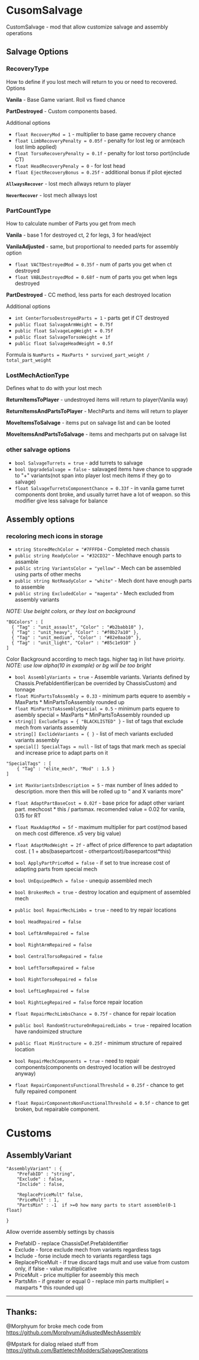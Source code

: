 # CusomSalvage

CustomSalvage - mod that allow customize salvage and assembly operations

## Salvage Options

### RecoveryType

How to define if you lost mech will return to you or need to recovered. Options

**Vanila** - Base Game variant. Roll vs fixed chance

**PartDestroyed** - Custom components based. 

Additional options
- `float RecoveryMod = 1` - multiplier to base game recovery chance
- `float LimbRecoveryPenalty = 0.05f` - penalty for lost leg or arm(each lost limb applied)
- `float TorsoRecoveryPenalty = 0.1f` - penalty for lost torso port(include CT)
- `float HeadRecoveryPenaly = 0` - for lost head
- `float EjectRecoveryBonus = 0.25f` - additional bonus if pilot ejected

**`AllwaysRecover`** - lost mech allways return to player

**`NeverRecover`** - lost mech allways lost

### PartCountType

How to calculate number of Parts you get from mech

**Vanila** - base 1 for destroyed ct, 2 for legs, 3 for head/eject

**VanilaAdjusted** - same, but proportional to needed parts for assembly option

- `float VACTDestroyedMod = 0.35f` - num of parts you get when ct destroyed
- `float VABLDestroyedMod = 0.68f` - num of parts you get when legs destroyed

**PartDestroyed** - CC method, less parts for each destroyed location

Additional options
- `int CenterTorsoDestroyedParts = 1` - parts get if CT destroyed
- `public float SalvageArmWeight = 0.75f`
- `public float SalvageLegWeight = 0.75f`
- `public float SalvageTorsoWeight = 1f`
- `public float SalvageHeadWeight = 0.5f`

Formula is `NumParts = MaxParts * survived_part_weight / total_part_weight`

### LostMechActionType 
Defines what to do with your lost mech

**ReturnItemsToPlayer** - undestroyed items will return to player(Vanila way)

**ReturnItemsAndPartsToPlayer** - MechParts and items will return to player

**MoveItemsToSalvage** - items put on salvage list and can be looted

**MoveItemsAndPartsToSalvage** - items and mechparts put on salvage list

### other salvage options

- `bool SalvageTurrets = true` - add turrets to salvage
- `bool UpgradeSalvage = false` - salavaged items have chance to upgrade to "+" variants(not span into player lost mech items if they go to salvage)
- `float SalvageTurretsComponentChance = 0.33f` - in vanila game turret components dont broke, and usually turret have a lot of weapon. so this modifier give less salvage for balance
## Assembly options

### recoloring mech icons in storage
- `string StoredMechColor = "#7FFFD4` - Completed mech chassis
- `public string ReadyColor = "#32CD32"` - Mechhave enough parts to assamble
- `public string VariantsColor = "yellow"` - Mech can be assembled using parts of other mechs
- `public string NotReadyColor = "white"` - Mech dont have enough parts to assemble
- `public string ExcludedColor = "magenta"` - Mech excluded from assembly variants

*NOTE: Use beight colors, or they lost on background*

```
"BGColors" : [
  { "Tag" : "unit_assault", "Color" : "#b2babb10" },
  { "Tag" : "unit_heavy", "Color" : "#f0b27a10" },
  { "Tag" : "unit_medium", "Color" : "#82e0aa10" },
  { "Tag" : "unit_light", "Color" : "#85c1e910" }
]
```
Color Background according to mech tags. higher tag in list have prioirty. *NOTE: use low alpha(10 in example) or bg will be too bright*

- `bool AssemblyVariants = true` - Assemble variants. Variants defined by Chassis.PrefabIdentifier(can be overrided by ChassisCustom) and tonnage
- `float MinPartsToAssembly = 0.33` - minimum parts equere to asembly = MaxParts * MinPartsToAssembly rounded up
- `float MinPartsToAssemblySpecial = 0.5` - minimum parts equere to asembly special = MaxParts * MinPartsToAssembly rounded up
- `string[] ExcludeTags = { "BLACKLISTED" }` - list of tags that exclude mech from variants assembly
- `string[] ExclideVariants = { }` - list of mech variants excluded variants assembly
- `special[] SpecialTags = null` - list of tags that mark mech as special and increase price to adapt parts on it
```
"SpecialTags" : [ 
    { "Tag" : "elite_mech", "Mod" : 1.5 }
]
```
- `int MaxVariantsInDescription = 5` - max number of lines added to description. more then this will be rolled up to " and X variants more"

- `float AdaptPartBaseCost = 0.02f` - base price for adapt other variant part. mechcost * this / partsmax. recomended value = 0.02 for vanila, 0.15 for RT
- `float MaxAdaptMod = 5f` - maximum multiplier for part cost(mod based on mech cost difference. x5 very big value)
- `float AdaptModWeight = 2f` - affect of price difference to part adaptation cost. ( 1 + abs(basepartcost - otherpartcost)/basepartcost*this)
- `bool ApplyPartPriceMod = false` - if set to true increase cost of adapting parts from special mech

- `bool UnEquipedMech = false` - unequip assembled mech 
- `bool BrokenMech = true` - destroy location and equipment of assembled mech

- `public bool RepairMechLimbs = true` - need to try repair locations

- `bool HeadRepaired = false`
- `bool LeftArmRepaired = false`
- `bool RightArmRepaired = false`
- `bool CentralTorsoRepaired = false`
- `bool LeftTorsoRepaired = false`
- `bool RightTorsoRepaired = false`
- `bool LeftLegRepaired = false`
- `bool RightLegRepaired = false`
force repair location

- `float RepairMechLimbsChance = 0.75f` - chance for repair location
- `public bool RandomStructureOnRepairedLimbs = true` - repaired location have randoimized structure
- `public float MinStructure = 0.25f` - minimum structure of repaired location
- `bool RepairMechComponents = true` - need to repair components(components on destroyed location will be destroyed anyway)
- `float RepairComponentsFunctionalThreshold = 0.25f` - chance to get fully repaired component
- `float RepairComponentsNonFunctionalThreshold = 0.5f` - chance to get broken, but repairable component.

# Customs

## AssemblyVariant

```
"AssemblyVariant" : {
	"PrefabID" : "string",
	"Exclude" : false,
	"Inclide" : false,
	
	"ReplacePriceMult" false,
    "PriceMult" : 1,
    "PartsMin" : -1  if >=0 how many parts to start assemble(0-1 float)

}
```

Allow override assembly settings by chassis
- PrefabID - replace ChassisDef.PrefabIdentifier
- Exclude - force exclude mech from variants regardless tags
- Include - forse include mech to variants regardless tags
- ReplacePriceMult - if true discard tags mult and use value from custom only, if false - value multiplicative
- PriceMult - price multiplier for aseembly this mech
- PartsMin - if greater or equal 0 - replace min parts multiplier( = maxparts * this rounded up)

----------------
## Thanks:

@Morphyum for broke mech code from https://github.com/Morphyum/AdjustedMechAssembly

@Mpstark for dialog relaed stuff from https://github.com/BattletechModders/SalvageOperations







